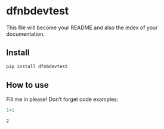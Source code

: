 # dfnbdevtest

<!-- WARNING: THIS FILE WAS AUTOGENERATED! DO NOT EDIT! -->

This file will become your README and also the index of your
documentation.

## Install

``` sh
pip install dfnbdevtest
```

## How to use

Fill me in please! Don’t forget code examples:

``` python
1+1
```

    2
